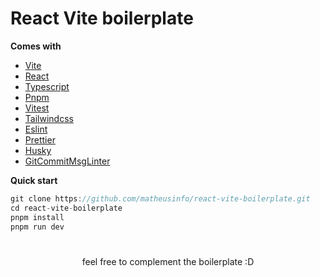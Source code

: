 # **React Vite boilerplate**

**Comes with** 

- [Vite](https://vitejs.dev/) 
- [React](https://reactjs.org/) 
- [Typescript](https://www.typescriptlang.org/) 
- [Pnpm](https://pnpm.io/)
- [Vitest](https://vitest.dev/) 
- [Tailwindcss](https://tailwindcss.com/) 
- [Eslint](https://eslint.org/) 
- [Prettier](https://prettier.io/) 
- [Husky](https://www.npmjs.com/package/husky) 
- [GitCommitMsgLinter](https://www.npmjs.com/package/git-commit-msg-linter) 

**Quick start** 

```js
git clone https://github.com/matheusinfo/react-vite-boilerplate.git
cd react-vite-boilerplate
pnpm install
pnpm run dev
```

#


<div align="center">
  feel free to complement the boilerplate :D
</div>
